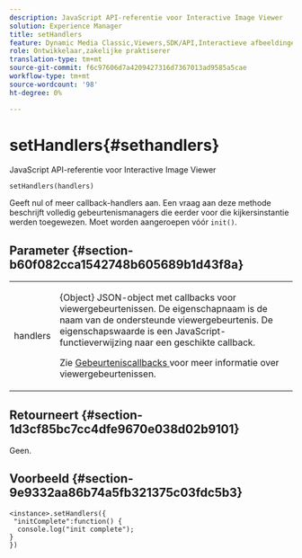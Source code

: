 ```yaml
---
description: JavaScript API-referentie voor Interactive Image Viewer
solution: Experience Manager
title: setHandlers
feature: Dynamic Media Classic,Viewers,SDK/API,Interactieve afbeeldingen
role: Ontwikkelaar,zakelijke praktiserer
translation-type: tm+mt
source-git-commit: f6c97606d7a4209427316d7367013ad9585a5cae
workflow-type: tm+mt
source-wordcount: '98'
ht-degree: 0%

---
```



# setHandlers{#sethandlers}

JavaScript API-referentie voor Interactive Image Viewer

`setHandlers(handlers)`

Geeft nul of meer callback-handlers aan. Een vraag aan deze methode beschrijft volledig gebeurtenismanagers die eerder voor die kijkersinstantie werden toegewezen. Moet worden aangeroepen vóór `init()`.

## Parameter {#section-b60f082cca1542748b605689b1d43f8a}

<table id="table_98A620DAE2C340FA97BF7204AE023CC8"> 
 <tbody> 
  <tr> 
   <td colname="col1"> <p> <span class="codeph"> <span class="varname"> handlers  </span> </span> </p> </td> 
   <td colname="col2"> <p> <span class="codeph"> {Object}  </span> JSON-object met callbacks voor viewergebeurtenissen. De eigenschapnaam is de naam van de ondersteunde viewergebeurtenis. De eigenschapswaarde is een JavaScript-functieverwijzing naar een geschikte callback. </p> <p>Zie <a href="../../../c-html5-aem-asset-viewers/c-html5-aem-interactive-images/c-html5-aem-interactive-image-event-callbacks.md#concept-66d5996f2b1b44cab3d5264cda5c50cd" format="dita" scope="local"> Gebeurteniscallbacks </a> voor meer informatie over viewergebeurtenissen. </p> </td> 
  </tr> 
 </tbody> 
</table>

## Retourneert {#section-1d3cf85bc7cc4dfe9670e038d02b9101}

Geen.

## Voorbeeld {#section-9e9332aa86b74a5fb321375c03fdc5b3}

```
<instance>.setHandlers({ 
 "initComplete":function() { 
  console.log("init complete"); 
} 
})
```

